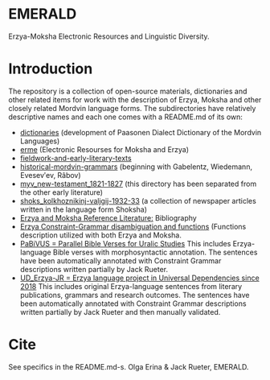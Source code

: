 # EMERALD
Erzya-Moksha Electronic Resources and Linguistic Diversity.

# Introduction
The repository is a collection of open-source materials, dictionaries and other related items for work with
the description of Erzya, Moksha and other closely related Mordvin language forms. The subdirectories have relatively descriptive names and each one comes with a README.md of its own:
* [dictionaries](dictionaries/README.md) (development of Paasonen Dialect Dictionary of the Mordvin Languages)
* [erme](erme/README.md) (Electronic Resourses for Moksha and Erzya)
* [fieldwork-and-early-literary-texts](fieldwork-and-early-literary-texts/README.md)
* [historical-mordvin-grammars](historical-mordvin-grammars/README.md) (beginning with Gabelentz, Wiedemann, Evesevʹev, Râbov)
* [myv_new-testament_1821-1827](myv_new-testament_1821-1827/README.md) (this directory has been separated from the other early literature)
* [shoks_kolkhoznikinj-valjgij-1932-33](shoks_kolkhoznikinj-valjgij-1932-33/README.md) (a collection of newspaper articles written in the language form Shoksha)
* [Erzya and Moksha Reference Literature:](https://multilingualfacilitation.com/docs/erzya-and-moksha-reference-bibliography.html) Bibliography
* [Erzya Constraint-Grammar disambiguation and functions](https://github.com/giellalt/lang-myv/tree/main/src/cg3) (Functions description utilized with both Erzya and Moksha.
* [PaBiVUS = Parallel Bible Verses for Uralic Studies](urn:nbn:fi:lb-2020021121) This includes Erzya-language Bible verses with morphosyntactic annotation. The sentences have been automatically annotated with Constraint Grammar descriptions written partially by Jack Rueter.
* [UD_Erzya-JR = Erzya language project in Universal Dependencies since 2018](https://github.com/UniversalDependencies/UD_Erzya-JR/tree/master) This includes original Erzya-language sentences from literary publications, grammars and research outcomes. The sentences have been automatically annotated with Constraint Grammar descriptions written partially by Jack Rueter and then manually validated.


# Cite

See specifics in the README.md-s.
Olga Erina & Jack Rueter, EMERALD.


